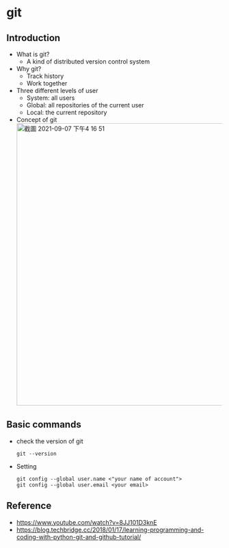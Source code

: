 # git
## Introduction
* What is git?
  * A kind of distributed version control system
* Why git?
  * Track history
  * Work together
* Three different levels of user
  * System: all users
  * Global: all repositories of the current user
  * Local: the current repository
* Concept of git
  <img width="660" alt="截圖 2021-09-07 下午4 16 51" src="https://user-images.githubusercontent.com/61928785/132310006-462848e4-ec04-49f9-a800-c57b280ad673.png">
## Basic commands
* check the version of git
  ```
  git --version
  ```
* Setting
  ```
  git config --global user.name <"your name of account">
  git config --global user.email <your email>
  ```
## Reference
* <https://www.youtube.com/watch?v=8JJ101D3knE>
* <https://blog.techbridge.cc/2018/01/17/learning-programming-and-coding-with-python-git-and-github-tutorial/>
